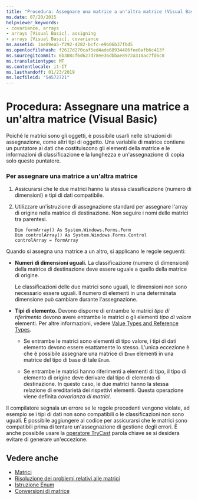 ```yaml
---
title: "Procedura: Assegnare una matrice a un'altra matrice (Visual Basic)"
ms.date: 07/20/2015
helpviewer_keywords:
- covariance, arrays
- arrays [Visual Basic], assigning
- arrays [Visual Basic], covariance
ms.assetid: 1ae89ea5-f292-4282-bcfc-e9b06b37fbd5
ms.openlocfilehash: f2617d270caf5ed4ade68934486fee6afb6c413f
ms.sourcegitcommit: 6b308cf6d627d78ee36dbbae8972a310ac7fd6c8
ms.translationtype: MT
ms.contentlocale: it-IT
ms.lasthandoff: 01/23/2019
ms.locfileid: "54572721"
---
```

# <a name="how-to-assign-one-array-to-another-array-visual-basic"></a>Procedura: Assegnare una matrice a un'altra matrice (Visual Basic)
Poiché le matrici sono gli oggetti, è possibile usarli nelle istruzioni di assegnazione, come altri tipi di oggetto. Una variabile di matrice contiene un puntatore ai dati che costituiscono gli elementi della matrice e le informazioni di classificazione e la lunghezza e un'assegnazione di copia solo questo puntatore.  
  
### <a name="to-assign-one-array-to-another-array"></a>Per assegnare una matrice a un'altra matrice  
  
1.  Assicurarsi che le due matrici hanno la stessa classificazione (numero di dimensioni) e tipi di dati compatibile.  
  
2.  Utilizzare un'istruzione di assegnazione standard per assegnare l'array di origine nella matrice di destinazione. Non seguire i nomi delle matrici tra parentesi.  
  
    ```  
    Dim formArray() As System.Windows.Forms.Form  
    Dim controlArray() As System.Windows.Forms.Control  
    controlArray = formArray  
    ```  
  
 Quando si assegna una matrice a un altro, si applicano le regole seguenti:  
  
-   **Numeri di dimensioni uguali.** La classificazione (numero di dimensioni) della matrice di destinazione deve essere uguale a quello della matrice di origine.  
  
     Le classificazioni delle due matrici sono uguali, le dimensioni non sono necessario essere uguali. Il numero di elementi in una determinata dimensione può cambiare durante l'assegnazione.  
  
-   **Tipi di elemento.** Devono disporre di entrambe le matrici *tipo di riferimento* devono avere entrambe le matrici o gli elementi *tipo di valore* elementi. Per altre informazioni, vedere [Value Types and Reference Types](../../../../visual-basic/programming-guide/language-features/data-types/value-types-and-reference-types.md).  
  
    -   Se entrambe le matrici sono elementi di tipo valore, i tipi di dati elemento devono essere esattamente lo stesso. L'unica eccezione è che è possibile assegnare una matrice di `Enum` elementi in una matrice del tipo di base di tale `Enum`.  
  
    -   Se entrambe le matrici hanno riferimenti a elementi di tipo, il tipo di elemento di origine deve derivare dal tipo di elemento di destinazione. In questo caso, le due matrici hanno la stessa relazione di ereditarietà dei rispettivi elementi. Questa operazione viene definita *covarianza di matrici*.  
  
 Il compilatore segnala un errore se le regole precedenti vengono violate, ad esempio se i tipi di dati non sono compatibili o le classificazioni non sono uguali. È possibile aggiungere al codice per assicurarsi che le matrici sono compatibili prima di tentare un'assegnazione di gestione degli errori. È anche possibile usare la [operatore TryCast](../../../../visual-basic/language-reference/operators/trycast-operator.md) parola chiave se si desidera evitare di generare un'eccezione.  
  
## <a name="see-also"></a>Vedere anche
- [Matrici](../../../../visual-basic/programming-guide/language-features/arrays/index.md)
- [Risoluzione dei problemi relativi alle matrici](../../../../visual-basic/programming-guide/language-features/arrays/troubleshooting-arrays.md)
- [Istruzione Enum](../../../../visual-basic/language-reference/statements/enum-statement.md)
- [Conversioni di matrice](../../../../visual-basic/programming-guide/language-features/data-types/array-conversions.md)
